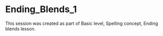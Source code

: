 # Ending_Blends_1
 This session was created as part of Basic level, Spelling concept, Ending blends lesson.
